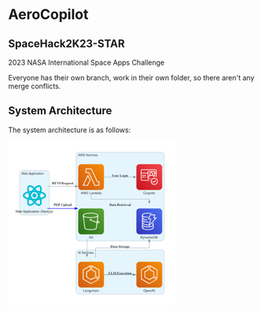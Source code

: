 
# AeroCopilot

## SpaceHack2K23-STAR
2023 NASA International Space Apps Challenge



Everyone has their own branch, work in their own folder, so there aren't any merge conflicts.

## System Architecture

The system architecture is as follows:


<img src="screenshots/system.png" alt="System Architecture" width="340"/>
